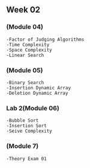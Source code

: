 ## Week 02

### (Module 04)
```
-Factor of Judging Algorithms
-Time Complexity
-Space Complexity
-Linear Search
```
### (Module 05)
```
-Binary Search
-Insertion Dynamic Array
-Deletion Dynamic Array
```
### Lab 2(Module 06)
```
-Bubble Sort
-Insertion Sort
-Seive Complexity
```
### (Module 7)
```
-Theory Exam 01
```